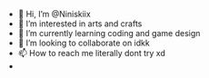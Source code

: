 - 👋 Hi, I’m @Niniskiix
- 👀 I’m interested in arts and crafts 
- 🌱 I’m currently learning coding and game design
- 💞️ I’m looking to collaborate on idkk
- 📫 How to reach me literally dont try xd
- 

<!---
Niniskiix/Niniskiix is a ✨ special ✨ repository because its `README.md` (this file) appears on your GitHub profile.
You can click the Preview link to take a look at your changes.
--->
